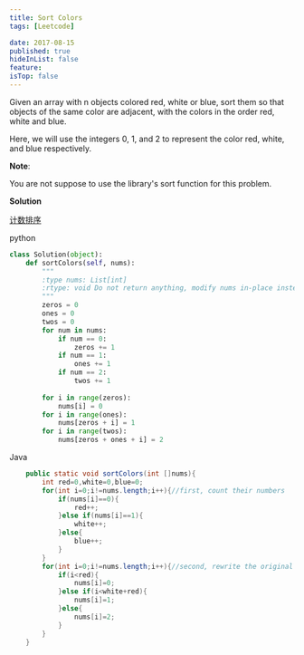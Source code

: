 ```yaml
---
title: Sort Colors
tags: [Leetcode]

date: 2017-08-15
published: true
hideInList: false
feature: 
isTop: false
---
```








Given an array with n objects colored red, white or blue, sort them so that objects of the same color are adjacent, with the colors in the order red, white and blue.

Here, we will use the integers 0, 1, and 2 to represent the color red, white, and blue respectively.

**Note**:

You are not suppose to use the library's sort function for this problem.


**Solution**

[计数排序](https://zh.wikipedia.org/zh-cn/%E8%AE%A1%E6%95%B0%E6%8E%92%E5%BA%8F)


python

```python
class Solution(object):
    def sortColors(self, nums):
        """
        :type nums: List[int]
        :rtype: void Do not return anything, modify nums in-place instead.
        """
        zeros = 0
        ones = 0
        twos = 0
        for num in nums:
            if num == 0:
                zeros += 1
            if num == 1:
                ones += 1
            if num == 2:
                twos += 1
            
        for i in range(zeros):
            nums[i] = 0
        for i in range(ones):
            nums[zeros + i] = 1
        for i in range(twos):
            nums[zeros + ones + i] = 2
```

Java

```java
	public static void sortColors(int []nums){
		int red=0,white=0,blue=0;
		for(int i=0;i!=nums.length;i++){//first, count their numbers
			if(nums[i]==0){
				red++;
			}else if(nums[i]==1){
				white++;
			}else{
				blue++;
			}
		}
		for(int i=0;i!=nums.length;i++){//second, rewrite the original array
			if(i<red){
				nums[i]=0;
			}else if(i<white+red){
				nums[i]=1;
			}else{
				nums[i]=2;
			}
		}
	}
```